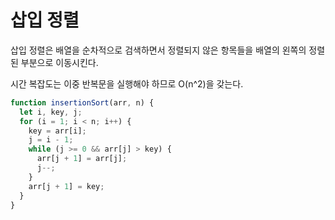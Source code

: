 # 삽입 정렬

삽입 정렬은 배열을 순차적으로 검색하면서 정렬되지 않은 항목들을 배열의 왼쪽의 정렬된 부분으로 이동시킨다.

시간 복잡도는 이중 반복문을 실행해야 하므로 O(n^2)을 갖는다.

```js
function insertionSort(arr, n) {
  let i, key, j;
  for (i = 1; i < n; i++) {
    key = arr[i];
    j = i - 1;
    while (j >= 0 && arr[j] > key) {
      arr[j + 1] = arr[j];
      j--;
    }
    arr[j + 1] = key;
  }
}
```
